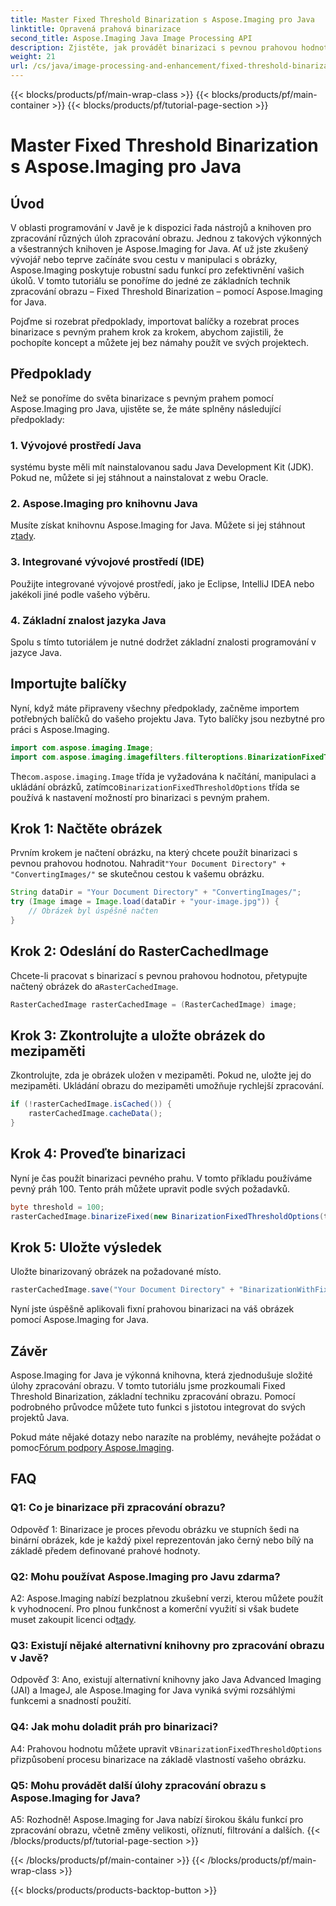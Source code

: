 ```yaml
---
title: Master Fixed Threshold Binarization s Aspose.Imaging pro Java
linktitle: Opravená prahová binarizace
second_title: Aspose.Imaging Java Image Processing API
description: Zjistěte, jak provádět binarizaci s pevnou prahovou hodnotou na obrázcích pomocí Aspose.Imaging for Java.
weight: 21
url: /cs/java/image-processing-and-enhancement/fixed-threshold-binarization/
---
```


{{< blocks/products/pf/main-wrap-class >}}
{{< blocks/products/pf/main-container >}}
{{< blocks/products/pf/tutorial-page-section >}}

# Master Fixed Threshold Binarization s Aspose.Imaging pro Java

## Úvod

V oblasti programování v Javě je k dispozici řada nástrojů a knihoven pro zpracování různých úloh zpracování obrazu. Jednou z takových výkonných a všestranných knihoven je Aspose.Imaging for Java. Ať už jste zkušený vývojář nebo teprve začínáte svou cestu v manipulaci s obrázky, Aspose.Imaging poskytuje robustní sadu funkcí pro zefektivnění vašich úkolů. V tomto tutoriálu se ponoříme do jedné ze základních technik zpracování obrazu – Fixed Threshold Binarization – pomocí Aspose.Imaging for Java.

Pojďme si rozebrat předpoklady, importovat balíčky a rozebrat proces binarizace s pevným prahem krok za krokem, abychom zajistili, že pochopíte koncept a můžete jej bez námahy použít ve svých projektech.

## Předpoklady

Než se ponoříme do světa binarizace s pevným prahem pomocí Aspose.Imaging pro Java, ujistěte se, že máte splněny následující předpoklady:

### 1. Vývojové prostředí Java

systému byste měli mít nainstalovanou sadu Java Development Kit (JDK). Pokud ne, můžete si jej stáhnout a nainstalovat z webu Oracle.

### 2. Aspose.Imaging pro knihovnu Java

 Musíte získat knihovnu Aspose.Imaging for Java. Můžete si jej stáhnout z[tady](https://releases.aspose.com/imaging/java/).

### 3. Integrované vývojové prostředí (IDE)

Použijte integrované vývojové prostředí, jako je Eclipse, IntelliJ IDEA nebo jakékoli jiné podle vašeho výběru.

### 4. Základní znalost jazyka Java

Spolu s tímto tutoriálem je nutné dodržet základní znalosti programování v jazyce Java.

## Importujte balíčky

Nyní, když máte připraveny všechny předpoklady, začněme importem potřebných balíčků do vašeho projektu Java. Tyto balíčky jsou nezbytné pro práci s Aspose.Imaging.

```java
import com.aspose.imaging.Image;
import com.aspose.imaging.imagefilters.filteroptions.BinarizationFixedThresholdOptions;
```

 The`com.aspose.imaging.Image` třída je vyžadována k načítání, manipulaci a ukládání obrázků, zatímco`BinarizationFixedThresholdOptions` třída se používá k nastavení možností pro binarizaci s pevným prahem.

## Krok 1: Načtěte obrázek

 Prvním krokem je načtení obrázku, na který chcete použít binarizaci s pevnou prahovou hodnotou. Nahradit`"Your Document Directory" + "ConvertingImages/"` se skutečnou cestou k vašemu obrázku.

```java
String dataDir = "Your Document Directory" + "ConvertingImages/";
try (Image image = Image.load(dataDir + "your-image.jpg")) {
    // Obrázek byl úspěšně načten
}
```

## Krok 2: Odeslání do RasterCachedImage

 Chcete-li pracovat s binarizací s pevnou prahovou hodnotou, přetypujte načtený obrázek do a`RasterCachedImage`.

```java
RasterCachedImage rasterCachedImage = (RasterCachedImage) image;
```

## Krok 3: Zkontrolujte a uložte obrázek do mezipaměti

Zkontrolujte, zda je obrázek uložen v mezipaměti. Pokud ne, uložte jej do mezipaměti. Ukládání obrazu do mezipaměti umožňuje rychlejší zpracování.

```java
if (!rasterCachedImage.isCached()) {
    rasterCachedImage.cacheData();
}
```

## Krok 4: Proveďte binarizaci

Nyní je čas použít binarizaci pevného prahu. V tomto příkladu používáme pevný práh 100. Tento práh můžete upravit podle svých požadavků.

```java
byte threshold = 100;
rasterCachedImage.binarizeFixed(new BinarizationFixedThresholdOptions(threshold));
```

## Krok 5: Uložte výsledek

Uložte binarizovaný obrázek na požadované místo.

```java
rasterCachedImage.save("Your Document Directory" + "BinarizationWithFixedThreshold_out.jpg");
```

Nyní jste úspěšně aplikovali fixní prahovou binarizaci na váš obrázek pomocí Aspose.Imaging for Java.

## Závěr

Aspose.Imaging for Java je výkonná knihovna, která zjednodušuje složité úlohy zpracování obrazu. V tomto tutoriálu jsme prozkoumali Fixed Threshold Binarization, základní techniku zpracování obrazu. Pomocí podrobného průvodce můžete tuto funkci s jistotou integrovat do svých projektů Java.

Pokud máte nějaké dotazy nebo narazíte na problémy, neváhejte požádat o pomoc[Fórum podpory Aspose.Imaging](https://forum.aspose.com/).

## FAQ

### Q1: Co je binarizace při zpracování obrazu?

Odpověď 1: Binarizace je proces převodu obrázku ve stupních šedi na binární obrázek, kde je každý pixel reprezentován jako černý nebo bílý na základě předem definované prahové hodnoty.

### Q2: Mohu používat Aspose.Imaging pro Javu zdarma?

 A2: Aspose.Imaging nabízí bezplatnou zkušební verzi, kterou můžete použít k vyhodnocení. Pro plnou funkčnost a komerční využití si však budete muset zakoupit licenci od[tady](https://purchase.aspose.com/buy).

### Q3: Existují nějaké alternativní knihovny pro zpracování obrazu v Javě?

Odpověď 3: Ano, existují alternativní knihovny jako Java Advanced Imaging (JAI) a ImageJ, ale Aspose.Imaging for Java vyniká svými rozsáhlými funkcemi a snadností použití.

### Q4: Jak mohu doladit práh pro binarizaci?

 A4: Prahovou hodnotu můžete upravit v`BinarizationFixedThresholdOptions` přizpůsobení procesu binarizace na základě vlastností vašeho obrázku.

### Q5: Mohu provádět další úlohy zpracování obrazu s Aspose.Imaging for Java?

A5: Rozhodně! Aspose.Imaging for Java nabízí širokou škálu funkcí pro zpracování obrazu, včetně změny velikosti, oříznutí, filtrování a dalších.
{{< /blocks/products/pf/tutorial-page-section >}}

{{< /blocks/products/pf/main-container >}}
{{< /blocks/products/pf/main-wrap-class >}}

{{< blocks/products/products-backtop-button >}}
